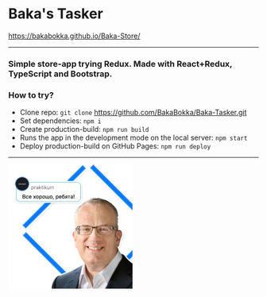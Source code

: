 # Baka's Tasker
 https://bakabokka.github.io/Baka-Store/


****

### Simple store-app trying Redux. Made with React+Redux, TypeScript and Bootstrap.



### How to try?
* Clone repo: `git clone`  https://github.com/BakaBokka/Baka-Tasker.git
* Set dependencies: `npm i`
* Create production-build: `npm run build`
* Runs the app in the development mode on the local server: `npm start`
* Deploy production-build on GitHub Pages: `npm run deploy`

****

![Everything’s Gonna Be Alright](./src/img/eich.png)
